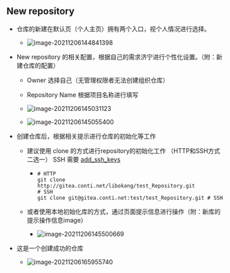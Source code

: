 ## New repository

* 仓库的新建在默认页（个人主页）拥有两个入口，视个人情况进行选择。
  * ![image-20211206144841398](http://conti-picture-database.oss-cn-hangzhou.aliyuncs.com/img/image-20211206144841398.png)

* New repository 的相关配置，根据自己的需求济宁进行个性化设置。（附：新建仓库的配置）

  * Owner 选择自己（无管理权限者无法创建组织仓库）
  * Repository Name 根据项目名称进行填写

  * ![image-20211206145031123](http://conti-picture-database.oss-cn-hangzhou.aliyuncs.com/img/image-20211206145031123.png)

  * ![image-20211206145055400](http://conti-picture-database.oss-cn-hangzhou.aliyuncs.com/img/image-20211206145055400.png)

* 创建仓库后，根据相关提示进行仓库的初始化等工作

  * 建议使用 clone 的方式进行repository的初始化工作 （HTTP和SSH方式二选一）
    SSH 需要 [add_ssh_keys](add_ssh_keys.md)

    * ```shell
      # HTTP
      git clone http://gitea.conti.net/libokang/test_Repository.git
      # SSH
      git clone git@gitea.conti.net:test/test_Repository.git # SSH
      ```

  * 或者使用本地初始化库的方式，通过页面提示信息进行操作（附：新库的提示操作信息image）

    * ![image-20211206145500669](http://conti-picture-database.oss-cn-hangzhou.aliyuncs.com/img/image-20211206145500669.png)

* 这是一个创建成功的仓库
  * ![image-20211206165955740](http://conti-picture-database.oss-cn-hangzhou.aliyuncs.com/img/image-20211206165955740.png)